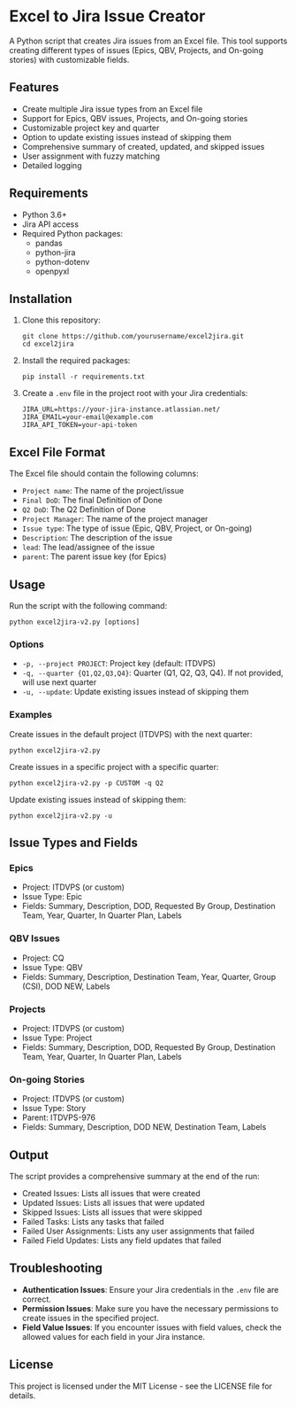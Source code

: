 # Excel to Jira Issue Creator

A Python script that creates Jira issues from an Excel file. This tool supports creating different types of issues (Epics, QBV, Projects, and On-going stories) with customizable fields.

## Features

- Create multiple Jira issue types from an Excel file
- Support for Epics, QBV issues, Projects, and On-going stories
- Customizable project key and quarter
- Option to update existing issues instead of skipping them
- Comprehensive summary of created, updated, and skipped issues
- User assignment with fuzzy matching
- Detailed logging

## Requirements

- Python 3.6+
- Jira API access
- Required Python packages:
  - pandas
  - python-jira
  - python-dotenv
  - openpyxl

## Installation

1. Clone this repository:
   ```
   git clone https://github.com/yourusername/excel2jira.git
   cd excel2jira
   ```

2. Install the required packages:
   ```
   pip install -r requirements.txt
   ```

3. Create a `.env` file in the project root with your Jira credentials:
   ```
   JIRA_URL=https://your-jira-instance.atlassian.net/
   JIRA_EMAIL=your-email@example.com
   JIRA_API_TOKEN=your-api-token
   ```

## Excel File Format

The Excel file should contain the following columns:

- `Project name`: The name of the project/issue
- `Final DoD`: The final Definition of Done
- `Q2 DoD`: The Q2 Definition of Done
- `Project Manager`: The name of the project manager
- `Issue type`: The type of issue (Epic, QBV, Project, or On-going)
- `Description`: The description of the issue
- `lead`: The lead/assignee of the issue
- `parent`: The parent issue key (for Epics)

## Usage

Run the script with the following command:

```
python excel2jira-v2.py [options]
```

### Options

- `-p, --project PROJECT`: Project key (default: ITDVPS)
- `-q, --quarter {Q1,Q2,Q3,Q4}`: Quarter (Q1, Q2, Q3, Q4). If not provided, will use next quarter
- `-u, --update`: Update existing issues instead of skipping them

### Examples

Create issues in the default project (ITDVPS) with the next quarter:
```
python excel2jira-v2.py
```

Create issues in a specific project with a specific quarter:
```
python excel2jira-v2.py -p CUSTOM -q Q2
```

Update existing issues instead of skipping them:
```
python excel2jira-v2.py -u
```

## Issue Types and Fields

### Epics
- Project: ITDVPS (or custom)
- Issue Type: Epic
- Fields: Summary, Description, DOD, Requested By Group, Destination Team, Year, Quarter, In Quarter Plan, Labels

### QBV Issues
- Project: CQ
- Issue Type: QBV
- Fields: Summary, Description, Destination Team, Year, Quarter, Group (CSI), DOD NEW, Labels

### Projects
- Project: ITDVPS (or custom)
- Issue Type: Project
- Fields: Summary, Description, DOD, Requested By Group, Destination Team, Year, Quarter, In Quarter Plan, Labels

### On-going Stories
- Project: ITDVPS (or custom)
- Issue Type: Story
- Parent: ITDVPS-976
- Fields: Summary, Description, DOD NEW, Destination Team, Labels

## Output

The script provides a comprehensive summary at the end of the run:

- Created Issues: Lists all issues that were created
- Updated Issues: Lists all issues that were updated
- Skipped Issues: Lists all issues that were skipped
- Failed Tasks: Lists any tasks that failed
- Failed User Assignments: Lists any user assignments that failed
- Failed Field Updates: Lists any field updates that failed

## Troubleshooting

- **Authentication Issues**: Ensure your Jira credentials in the `.env` file are correct.
- **Permission Issues**: Make sure you have the necessary permissions to create issues in the specified project.
- **Field Value Issues**: If you encounter issues with field values, check the allowed values for each field in your Jira instance.

## License

This project is licensed under the MIT License - see the LICENSE file for details. 